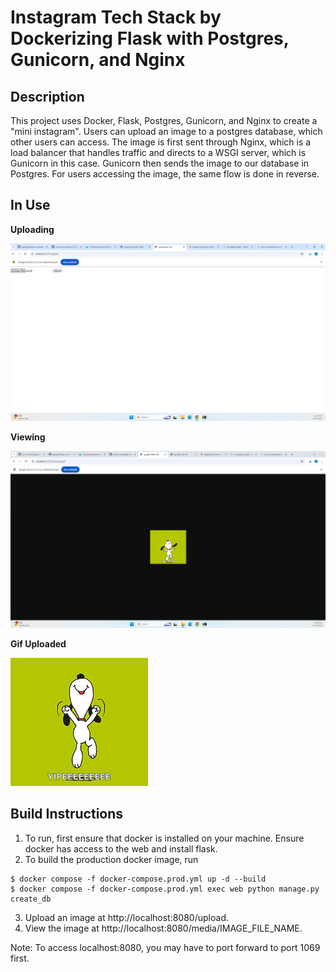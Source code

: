 # Instagram Tech Stack by Dockerizing Flask with Postgres, Gunicorn, and Nginx

## Description 
This project uses Docker, Flask, Postgres, Gunicorn, and Nginx to create a "mini instagram". Users can upload an image to a postgres database, which other users can access. The image is first sent through Nginx, which is a load balancer that handles traffic and directs to a WSGI server, which is Gunicorn in this case. Gunicorn then sends the image to our database in Postgres. For users accessing the image, the same flow is done in reverse.  

## In Use
**Uploading**

![Alt text](img/Uploading.png)

**Viewing**

![Alt text](img/Viewing.png)

**Gif Uploaded**

![Alt text](img/yay.gif)


## Build Instructions

1. To run, first ensure that docker is installed on your machine. Ensure docker has access to the web and install flask. 
2. To build the production docker image, run 
```
$ docker compose -f docker-compose.prod.yml up -d --build
$ docker compose -f docker-compose.prod.yml exec web python manage.py create_db
```
3. Upload an image at http://localhost:8080/upload.
4. View the image at http://localhost:8080/media/IMAGE_FILE_NAME.

Note: To access localhost:8080, you may have to port forward to port 1069 first.

